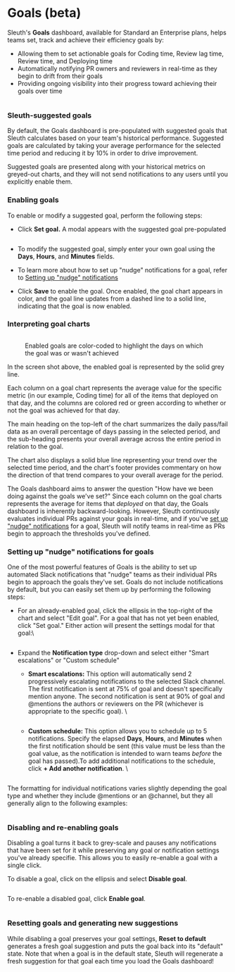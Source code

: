 # Goals (beta)

Sleuth's **Goals** dashboard, available for Standard an Enterprise plans, helps teams set, track and achieve their efficiency goals by:

* Allowing them to set actionable goals for Coding time, Review lag time, Review time, and Deploying time
* Automatically notifying PR owners and reviewers in real-time as they begin to drift from their goals
* Providing ongoing visibility into their progress toward achieving their goals over time

<figure><img src=".gitbook/assets/image (77).png" alt=""><figcaption></figcaption></figure>

### Sleuth-suggested goals

By default, the Goals dashboard is pre-populated with suggested goals that Sleuth calculates based on your team's historical performance. Suggested goals are calculated by taking your average performance for the selected time period and reducing it by 10% in order to drive improvement. &#x20;

Suggested goals are presented along with your historical metrics on greyed-out charts, and they will not send notifications to any users until you explicitly enable them.

### Enabling goals

To enable or modify a suggested goal, perform the following steps:

*   Click **Set goal.** A modal appears with the suggested goal pre-populated &#x20;

    <figure><img src=".gitbook/assets/image (80).png" alt=""><figcaption></figcaption></figure>
* To modify the suggested goal, simply enter your own goal using the **Days**, **Hours**, and **Minutes** fields.
* To learn more about how to set up "nudge" notifications for a goal, refer to [Setting up "nudge" notifications](goals-beta.md#setting-up-nudge-notifications-for-goals)
* Click **Save** to enable the goal. Once enabled, the goal chart appears in color, and the goal line updates from a dashed line to a solid line, indicating that the goal is now enabled.

### Interpreting goal charts

<figure><img src=".gitbook/assets/image (21).png" alt=""><figcaption><p>Enabled goals are color-coded to highlight the days on which the goal was or wasn't achieved</p></figcaption></figure>

In the screen shot above, the enabled goal is represented by the solid grey line.&#x20;

Each column on a goal chart represents the average value for the specific metric (in our example, Coding time) for all of the items that deployed on that day, and the columns are colored red or green according to whether or not the goal was achieved for that day.&#x20;

The main heading on the top-left of the chart summarizes the daily pass/fail data as an overall percentage of days passing in the selected period, and the sub-heading presents your overall average across the entire period in relation to the goal.

The chart also displays a solid blue line representing your trend over the selected time period, and the chart's footer provides commentary on how the direction of that trend compares to your overall average for the period.&#x20;

The Goals dashboard aims to answer the question "How have we been doing against the goals we've set?" Since each column on the goal charts represents the average for items that _deployed_ on that day, the Goals dashboard is inherently backward-looking. However, Sleuth continuously evaluates individual PRs against your goals in real-time, and if you've [set up "nudge" notifications](goals-beta.md#setting-up-nudge-notifications-for-goals) for a goal, Sleuth will notify teams in real-time as PRs begin to approach the thresholds you've defined.&#x20;

### Setting up "nudge" notifications for goals

One of the most powerful features of Goals is the ability to set up automated Slack notifications that "nudge" teams as their individual PRs begin to approach the goals they've set. Goals do not include notifications by default, but you can easily set them up by performing the following steps:

*   For an already-enabled goal, click the ellipsis in the top-right of the chart and select "Edit goal". For a goal that has not yet been enabled, click "Set goal." Either action will present the settings modal for that goal:\


    <figure><img src=".gitbook/assets/image (83).png" alt=""><figcaption></figcaption></figure>
* Expand the **Notification type** drop-down and select either "Smart escalations" or "Custom schedule"
  *   **Smart escalations:** This option will automatically send 2 progressively escalating notifications to the selected Slack channel. The first notification is sent at 75% of goal and doesn't specifically mention anyone. The second notification is sent at 90% of goal and @mentions the authors or reviewers on the PR (whichever is appropriate to the specific goal). \


      <figure><img src=".gitbook/assets/image (84).png" alt=""><figcaption></figcaption></figure>
  *   **Custom schedule:** This option allows you to schedule up to 5 notifications. Specify the elapsed **Days**, **Hours**, and **Minutes** when the first notification should be sent (this value must be less than the goal value, as the notification is intended to warn teams _before_ the goal has passed).To add additional notifications to the schedule, click **+ Add another notification**. \


      <figure><img src=".gitbook/assets/image (23).png" alt=""><figcaption></figcaption></figure>

The formatting for individual notifications varies slightly depending the goal type and whether they include @mentions or an @channel, but they all generally align to the following examples:

<figure><img src=".gitbook/assets/image (24).png" alt=""><figcaption></figcaption></figure>

### Disabling and re-enabling goals

Disabling a goal turns it back to grey-scale and pauses any notifications that have been set for it while preserving any goal or notification settings you've already specifie. This allows you to easily re-enable a goal with a single click.&#x20;

To disable a goal, click on the ellipsis and select **Disable goal**.

<figure><img src=".gitbook/assets/image (20).png" alt=""><figcaption></figcaption></figure>

To re-enable a disabled goal, click **Enable goal**.

<figure><img src=".gitbook/assets/image (16).png" alt=""><figcaption></figcaption></figure>

### Resetting goals and generating new suggestions

While disabling a goal preserves your goal settings, **Reset to default** generates a fresh goal suggestion and puts the goal back into its "default" state. Note that when a goal is in the default state, Sleuth will regenerate a fresh suggestion for that goal each time you load the Goals dashboard!
